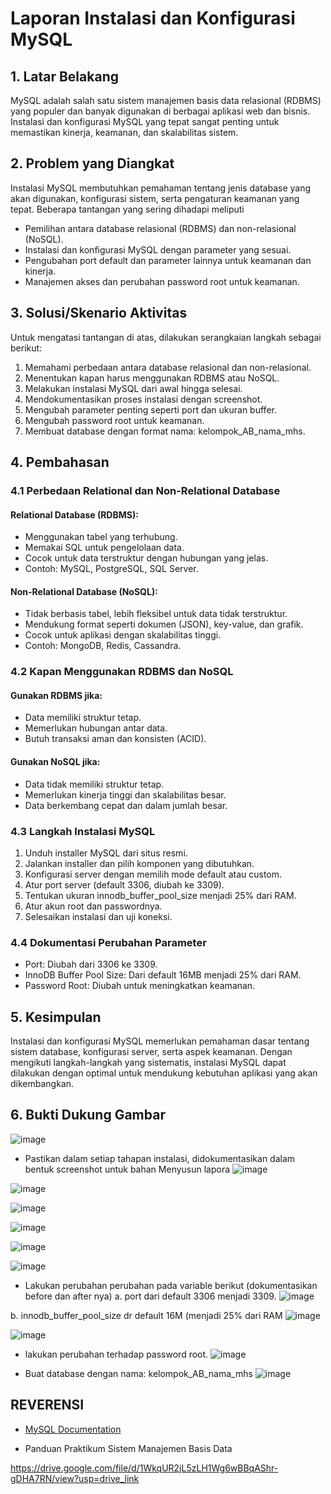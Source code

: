 # Laporan Instalasi dan Konfigurasi MySQL

## 1. Latar Belakang
MySQL adalah salah satu sistem manajemen basis data relasional (RDBMS) yang populer dan banyak digunakan di berbagai aplikasi web dan bisnis. Instalasi dan konfigurasi MySQL yang tepat sangat penting untuk memastikan kinerja, keamanan, dan skalabilitas sistem.

## 2. Problem yang Diangkat
Instalasi MySQL membutuhkan pemahaman tentang jenis database yang akan digunakan, konfigurasi sistem, serta pengaturan keamanan yang tepat. Beberapa tantangan yang sering dihadapi meliputi
- Pemilihan antara database relasional (RDBMS) dan non-relasional (NoSQL).
- Instalasi dan konfigurasi MySQL dengan parameter yang sesuai.
- Pengubahan port default dan parameter lainnya untuk keamanan dan kinerja.
- Manajemen akses dan perubahan password root untuk keamanan.
## 3. Solusi/Skenario Aktivitas
Untuk mengatasi tantangan di atas, dilakukan serangkaian langkah sebagai berikut:
1. Memahami perbedaan antara database relasional dan non-relasional.
2. Menentukan kapan harus menggunakan RDBMS atau NoSQL.
3. Melakukan instalasi MySQL dari awal hingga selesai.
4. Mendokumentasikan proses instalasi dengan screenshot.
5. Mengubah parameter penting seperti port dan ukuran buffer.
6. Mengubah password root untuk keamanan.
7. Membuat database dengan format nama: kelompok_AB_nama_mhs.
## 4. Pembahasan
### 4.1 Perbedaan Relational dan Non-Relational Database
#### Relational Database (RDBMS):
- Menggunakan tabel yang terhubung.
- Memakai SQL untuk pengelolaan data.
- Cocok untuk data terstruktur dengan hubungan yang jelas.
- Contoh: MySQL, PostgreSQL, SQL Server.
#### Non-Relational Database (NoSQL):
- Tidak berbasis tabel, lebih fleksibel untuk data tidak terstruktur.
- Mendukung format seperti dokumen (JSON), key-value, dan grafik.
- Cocok untuk aplikasi dengan skalabilitas tinggi.
- Contoh: MongoDB, Redis, Cassandra.
### 4.2 Kapan Menggunakan RDBMS dan NoSQL
#### Gunakan RDBMS jika:
- Data memiliki struktur tetap.
- Memerlukan hubungan antar data.
- Butuh transaksi aman dan konsisten (ACID).
#### Gunakan NoSQL jika:
- Data tidak memiliki struktur tetap.
- Memerlukan kinerja tinggi dan skalabilitas besar.
- Data berkembang cepat dan dalam jumlah besar.
### 4.3 Langkah Instalasi MySQL
1. Unduh installer MySQL dari situs resmi.
2. Jalankan installer dan pilih komponen yang dibutuhkan.
3. Konfigurasi server dengan memilih mode default atau custom.
4. Atur port server (default 3306, diubah ke 3309).
5. Tentukan ukuran innodb_buffer_pool_size menjadi 25% dari RAM.
6. Atur akun root dan passwordnya.
7. Selesaikan instalasi dan uji koneksi.
### 4.4 Dokumentasi Perubahan Parameter
- Port: Diubah dari 3306 ke 3309.
- InnoDB Buffer Pool Size: Dari default 16MB menjadi 25% dari RAM.
- Password Root: Diubah untuk meningkatkan keamanan.
## 5. Kesimpulan
Instalasi dan konfigurasi MySQL memerlukan pemahaman dasar tentang sistem database, konfigurasi server, serta aspek keamanan. Dengan mengikuti langkah-langkah yang sistematis, instalasi MySQL dapat dilakukan dengan optimal untuk mendukung kebutuhan aplikasi yang akan dikembangkan.

## 6. Bukti Dukung Gambar
![image](https://github.com/user-attachments/assets/dc35899b-fae8-4df1-bdc4-8a6f87c84caf)
 
- Pastikan dalam setiap tahapan instalasi, didokumentasikan dalam bentuk screenshot untuk bahan Menyusun lapora
![image](https://github.com/user-attachments/assets/a5df35f8-830c-4106-9388-df13eff3e2ff)

![image](https://github.com/user-attachments/assets/b2e39be9-afc8-4084-99d6-251b09f36a7e)

![image](https://github.com/user-attachments/assets/1aaaf2cd-b872-4063-a785-66942a97fe99)

![image](https://github.com/user-attachments/assets/cfd4a428-495f-403a-9b31-c829fa47d16a)

![image](https://github.com/user-attachments/assets/f879d8c0-34d3-41d2-8fb8-860a93aaef4e)

![image](https://github.com/user-attachments/assets/b40b7860-b26b-4083-a205-2139a4d7f4bb)

 

- Lakukan perubahan perubahan pada variable berikut (dokumentasikan before dan after nya)
a. port dari default 3306 menjadi 3309.
 ![image](https://github.com/user-attachments/assets/989575e8-0d98-4aa3-bbb8-6056fe3d9e9e)

b. innodb_buffer_pool_size dr default 16M (menjadi 25% dari RAM 
![image](https://github.com/user-attachments/assets/86fae8a5-4731-4f32-8357-6f4eee8c56a2)

![image](https://github.com/user-attachments/assets/921da6d7-7635-4d29-9fbb-795daf3038da)
- lakukan perubahan terhadap password root.
 ![image](https://github.com/user-attachments/assets/311a1709-23ad-4b71-9982-b6887b1cb379)

- Buat database dengan nama: kelompok_AB_nama_mhs
![image](https://github.com/user-attachments/assets/2f30c760-b66a-4125-b832-589ebae21c41)

## REVERENSI
- [MySQL Documentation](https://dev.mysql.com/doc/)
 
- Panduan Praktikum Sistem Manajemen Basis Data

https://drive.google.com/file/d/1WkqUR2jL5zLH1Wg6wBBqAShr-gDHA7RN/view?usp=drive_link







